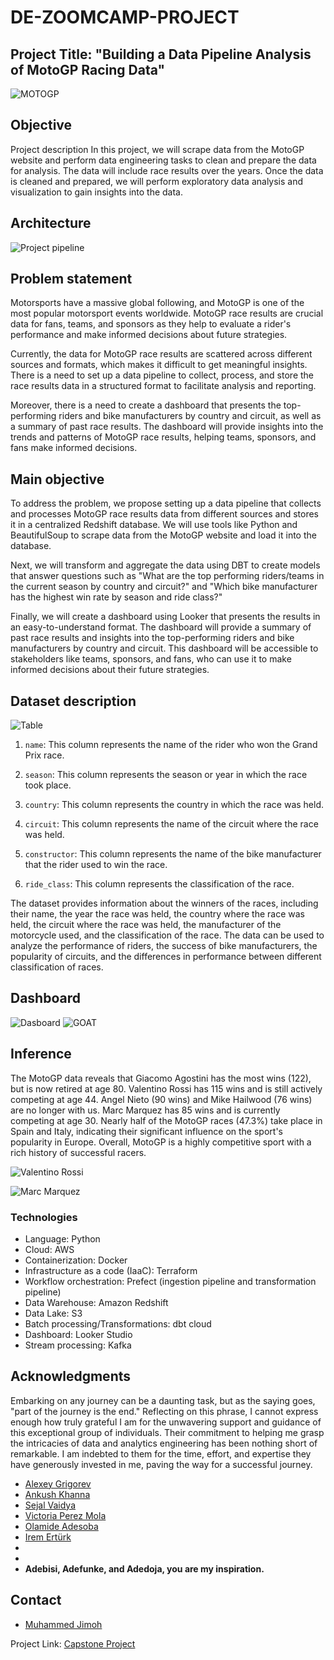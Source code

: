 # DE-ZOOMCAMP-PROJECT
## Project Title: "Building a Data Pipeline Analysis of MotoGP Racing Data"
![MOTOGP](https://github.com/Manny-97/DE-ZOOMCAMP-PROJECT/blob/5ce7e982141457968f9350ac37f2aad5dc29a22d/images/rossi1.png)
## Objective

Project description
In this project, we will scrape data from the MotoGP website and perform data engineering tasks to clean and prepare the data for analysis. The data will include race results over the years. Once the data is cleaned and prepared, we will perform exploratory data analysis and visualization to gain insights into the data.

## Architecture

![Project pipeline](https://github.com/Manny-97/DE-ZOOMCAMP-PROJECT/blob/9bbd1f0f2d7a0e0050cb2a2b326929207f783ca7/images/architecture.png)

## Problem statement
Motorsports have a massive global following, and MotoGP is one of the most popular motorsport events worldwide. MotoGP race results are crucial data for fans, teams, and sponsors as they help to evaluate a rider's performance and make informed decisions about future strategies.

Currently, the data for MotoGP race results are scattered across different sources and formats, which makes it difficult to get meaningful insights. There is a need to set up a data pipeline to collect, process, and store the race results data in a structured format to facilitate analysis and reporting.

Moreover, there is a need to create a dashboard that presents the top-performing riders and bike manufacturers by country and circuit, as well as a summary of past race results. The dashboard will provide insights into the trends and patterns of MotoGP race results, helping teams, sponsors, and fans make informed decisions.


## Main objective
To address the problem, we propose setting up a data pipeline that collects and processes MotoGP race results data from different sources and stores it in a centralized Redshift database. We will use tools like Python and BeautifulSoup to scrape data from the MotoGP website and load it into the database.

Next, we will transform and aggregate the data using DBT to create models that answer questions such as "What are the top performing riders/teams in the current season by country and circuit?" and "Which bike manufacturer has the highest win rate by season and ride class?"

Finally, we will create a dashboard using Looker that presents the results in an easy-to-understand format. The dashboard will provide a summary of past race results and insights into the top-performing riders and bike manufacturers by country and circuit. This dashboard will be accessible to stakeholders like teams, sponsors, and fans, who can use it to make informed decisions about their future strategies.


## Dataset description
![Table](https://github.com/Manny-97/DE-ZOOMCAMP-PROJECT/blob/396add24aaa033b62f4cb90528663ca805b5c0a6/images/redshift.png)
1. `name`: This column represents the name of the rider who won the Grand Prix race.

2. `season`: This column represents the season or year in which the race took place.

3. `country`: This column represents the country in which the race was held.

4. `circuit`: This column represents the name of the circuit where the race was held.

5. `constructor`: This column represents the name of the bike manufacturer that the rider used to win the race.

6. `ride_class`: This column represents the classification of the race.

The dataset provides information about the winners of the races, including their name, the year the race was held, the country where the race was held, the circuit where the race was held, the manufacturer of the motorcycle used, and the classification of the race. The data can be used to analyze the performance of riders, the success of bike manufacturers, the popularity of circuits, and the differences in performance between different classification of races.


## Dashboard
![Dasboard](https://github.com/Manny-97/DE-ZOOMCAMP-PROJECT/blob/45679eee27fc910012bb74eb40816cc9707fb4dd/images/Motogp_Report.jpg)
![GOAT](https://github.com/Manny-97/DE-ZOOMCAMP-PROJECT/blob/45679eee27fc910012bb74eb40816cc9707fb4dd/images/Motogp_Goats.jpg)

## Inference
The MotoGP data reveals that Giacomo Agostini has the most wins (122), but is now retired at age 80. Valentino Rossi has 115 wins and is still actively competing at age 44. Angel Nieto (90 wins) and Mike Hailwood (76 wins) are no longer with us. Marc Marquez has 85 wins and is currently competing at age 30. Nearly half of the MotoGP races (47.3%) take place in Spain and Italy, indicating their significant influence on the sport's popularity in Europe. Overall, MotoGP is a highly competitive sport with a rich history of successful racers.

![Valentino Rossi](https://github.com/Manny-97/DE-ZOOMCAMP-PROJECT/blob/06109ba453390ff30e997f38d17b49a434929e1d/images/valentino_rossi.webp)

![Marc Marquez](https://github.com/Manny-97/DE-ZOOMCAMP-PROJECT/blob/5ce7e982141457968f9350ac37f2aad5dc29a22d/images/marquez.jpg)


### Technologies
- Language: Python
- Cloud: AWS
- Containerization: Docker
- Infrastructure as a code (IaaC): Terraform
- Workflow orchestration: Prefect (ingestion pipeline and transformation pipeline)
- Data Warehouse: Amazon Redshift
- Data Lake: S3
- Batch processing/Transformations: dbt cloud
- Dashboard: Looker Studio
- Stream processing: Kafka


## Acknowledgments

Embarking on any journey can be a daunting task, but as the saying goes, "part of the journey is the end." Reflecting on this phrase, I cannot express enough how truly grateful I am for the unwavering support and guidance of this exceptional group of individuals. Their commitment to helping me grasp the intricacies of data and analytics engineering has been nothing short of remarkable. I am indebted to them for the time, effort, and expertise they have generously invested in me, paving the way for a successful journey.

* [Alexey Grigorev](https://www.linkedin.com/in/agrigorev/)
* [Ankush Khanna](https://www.linkedin.com/in/ankushkhanna2/)
* [Sejal Vaidya](https://www.linkedin.com/in/vaidyasejal/)
* [Victoria Perez Mola](https://www.linkedin.com/in/victoriaperezmola/)
* [Olamide Adesoba](https://www.linkedin.com/in/adesoba-olamide-gmnse-787193169/)
* [Irem Ertürk](https://www.linkedin.com/in/iremerturk/)
* []()
* []()
* **Adebisi, Adefunke, and Adedoja, you are my inspiration.**

## Contact

* [Muhammed Jimoh](https://www.linkedin.com/in/muhammed-jimoh-45120a14a/)

Project Link: [Capstone Project](https://github.com/Manny-97/DE-ZOOMCAMP-PROJECT)
